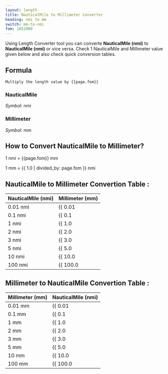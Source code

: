 ```yaml
---
layout: length
title: NauticalMile to Millimeter Converter
heading: nmi to mm
switch: mm-to-nmi
fom: 1852000
---
```


Using Length Converter tool you can converte **NauticalMile (nmi)** to **NauticalMile (nmi)** or vice versa. Check 1 NauticalMile and Millimeter value given below and also check quick conversion tables.

## Formula
`Multiply the length value by {{page.fom}}`

### NauticalMile
*Symbol*: nmi

### Millimeter
*Symbol*: mm

## How to Convert NauticalMile to Millimeter?
1 nmi = {{page.fom}} mm

1 mm = {{ 1.0 | divided_by: page.fom }} nmi

## NauticalMile to Millimeter Convertion Table :

| NauticalMile (nmi) | Millimeter (mm) |
| ---- | ---- |
| 0.01 nmi | {{ 0.01 | times: page.fom | round: 12 }} mm |
| 0.1 nmi | {{ 0.1 | times: page.fom | round: 12 }} mm |
| 1 nmi | {{ 1.0 | times: page.fom | round: 12 }} mm |
| 2 nmi | {{ 2.0 | times: page.fom | round: 12 }} mm |
| 3 nmi | {{ 3.0 | times: page.fom | round: 12 }} mm |
| 5 nmi | {{ 5.0 | times: page.fom | round: 12 }} mm |
| 10 nmi | {{ 10.0 | times: page.fom | round: 12 }} mm |
| 100 nmi | {{ 100.0 | times: page.fom | round: 12 }} mm |

## Millimeter to NauticalMile Convertion Table :

| Millimeter (mm) | NauticalMile (nmi) |
| ---- | ---- |
| 0.01 mm | {{ 0.01 | divided_by: page.fom | round: 12 }} nmi |
| 0.1 mm | {{ 0.1 | divided_by: page.fom | round: 12 }} nmi |
| 1 mm | {{ 1.0 | divided_by: page.fom | round: 12 }} nmi |
| 2 mm | {{ 2.0 | divided_by: page.fom | round: 12 }} nmi |
| 3 mm | {{ 3.0 | divided_by: page.fom | round: 12 }} nmi |
| 5 mm | {{ 5.0 | divided_by: page.fom | round: 12 }} nmi |
| 10 mm | {{ 10.0 | divided_by: page.fom | round: 12 }} nmi |
| 100 mm | {{ 100.0 | divided_by: page.fom | round: 12 }} nmi |

<script>
selectInput[10].selected = true
selectOutput[2].selected = true
</script>
